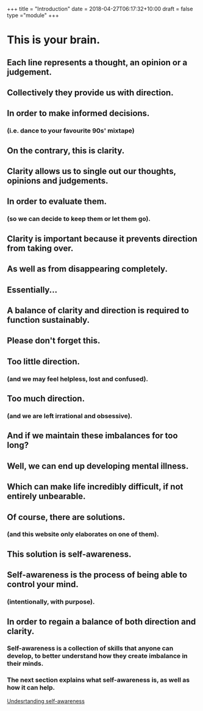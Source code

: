 +++
title = "Introduction"
date = 2018-04-27T06:17:32+10:00
draft = false
type ="module"
+++

<div class="introduction">

  <div class="section">
    <h1>This is your brain.</h1>
    <div class="graph" id="normalBrain"></div>    
  </div>

  <div class="section">
    <h2>Each line represents a <span class="thoughtColor">thought</span>, an <span class="opinionColor">opinion</span> or a <span class="judgementColor">judgement</span>.</h2>
    <div class="graph" id="TOJBrain"></div>
  </div>

  <div class="section">
    <h2>Collectively they provide us with direction.</h2>
    <div class="graph" id="TOJBrainGroup"></div>
  </div>

  <div class="section">
    <h2>In order to make informed decisions.</h2>
    <h3>(i.e. dance to your favourite 90s' mixtape)</h3>
  </div>

  <div class="section">
    <h2>On the contrary, this is clarity.</h2>
    <div class="graph" id="emptySectionBrain"></div>
  </div>
  
  <div class="section">
    <h2>Clarity allows us to single out our <span class="thoughtColor">thoughts</span>, <span class="opinionColor">opinions</span> and <span class="judgementColor">judgements</span>.</h2>
    <div class="graph" id="selectiveClarityBrain"></div>
  </div>

  <div class="section">
    <h2>In order to evaluate them.</h2>
    <h3>(so we can decide to keep them or let them go).</h3>
  </div>

  <div class="section">
    <h2>Clarity is important because it prevents direction from taking over.</h2>
    <div class="graph" id="overloadBrain"></div>
  </div>  

  <div class="section">
    <h2>As well as from disappearing completely.</h2>
    <div class="graph" id="emptyBrain"></div>
  </div>  

  <div class="section">
    <h2>Essentially...</h2>
  </div>
  
  <div class="section">
    <h2>A balance of clarity and direction is required to function sustainably.</h2>
    <div class="graph" id="normalBrainTwo"></div>    
  </div>

  <div class="section">
    <h2>Please don't forget this.</h2>
  </div>
  
  <div class="section">
    <h2>Too little direction.</h2>
    <h3>(and we may feel helpless, lost and confused).</h3>
    <div class="graph" id="emptyBrainTwo"></div>
  </div>

  <div class="section">
    <h2>Too much direction.</h2>
    <h3>(and we are left irrational and obsessive).</h3>    
    <div class="graph" id="overloadBrainTwo"></div>
  </div>
  
  <div class="section">
    <h2>And if we maintain these imbalances for too long?</h2>
  </div>

  <div class="section">
    <h2>Well, we can end up developing mental illness.</h2>
    <div class="graph" id="mentalIllnessBrain"></div>    
  </div>

  <div class="section">
    <h2>Which can make life incredibly difficult, if not entirely unbearable.</h2>
    <div class="graph" id="emptyClarityBrain"></div>
  </div>

  <div class="section">
    <h2>Of course, there are solutions.</h2>
    <h3>(and this website only elaborates on one of them).</h3>
  </div>

  <div class="section">
    <h2>This solution is self-awareness.</h2>
  </div>

  <div class="section">
    <h2>Self-awareness is the process of being able to control your mind.</h2>
    <h3>(intentionally, with purpose).</h3>
    <div class="graph" id="selectiveClaritySlowerBrain"></div>
  </div>

  <div class="section">
    <h2>In order to regain a balance of both direction and clarity.</h2>
    <div class="graph" id="normalBrainThree"></div>
  </div>

  <div class="section">
    <h3>Self-awareness is a collection of skills that anyone can develop, to better understand how they create imbalance in their minds.</h3>
    <h3>The next section explains what self-awareness is, as well as how it can help.</h3>
    <a href="">Undesrtanding self-awareness</a>
  </div>
  
</div>

<script src="/assets/introduction.js"></script>
<script src="/assets/styles.js"></script>
